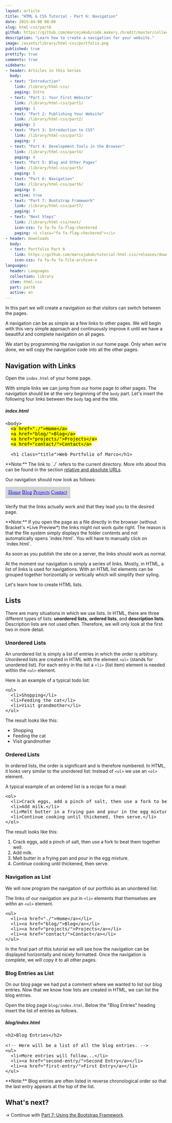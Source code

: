 ```yaml
---
layout: article
title: "HTML & CSS Tutorial - Part 6: Navigation"
date: 2015-04-08 00:00
slug: html-css/part6
github: https://github.com/marcojakob/code.makery.ch/edit/master/collections/library/html-css-en-part6.md
description: "Learn how to create a navigation for your website."
image: /assets/library/html-css/portfolio.png
published: true
prettify: true
comments: true
sidebars:
- header: Articles in this Series
  body:
  - text: "Introduction"
    link: /library/html-css/
    paging: Intro
  - text: "Part 1: Your First Website"
    link: /library/html-css/part1/
    paging: 1
  - text: "Part 2: Publishing Your Website"
    link: /library/html-css/part2/
    paging: 2
  - text: "Part 3: Introduction to CSS"
    link: /library/html-css/part3/
    paging: 3
  - text: "Part 4: Development Tools in the Browser"
    link: /library/html-css/part4/
    paging: 4
  - text: "Part 5: Blog and Other Pages"
    link: /library/html-css/part5/
    paging: 5
  - text: "Part 6: Navigation"
    link: /library/html-css/part6/
    paging: 6
    active: true
  - text: "Part 7: Bootstrap Framework"
    link: /library/html-css/part7/
    paging: 7
  - text: "Next Steps"
    link: /library/html-css/next/
    icon-css: fa fa-fw fa-flag-checkered
    paging: <i class="fa fa-flag-checkered"></i>
- header: Downloads
  body:
  - text: Portfolio Part 6
    link: https://github.com/marcojakob/tutorial-html-css/releases/download/v1.0/portfolio-part6.zip
    icon-css: fa fa-fw fa-file-archive-o
languages: 
  header: Languages
  collection: library
  item: html-css
  part: part6
  active: en
---
```


In this part we will create a navigation so that visitors can switch between the pages.

A navigation can be as simple as a few links to other pages. We will begin with this very simple approach and continuously improve it until we have a beautiful and complete navigation on all pages.

We start by programming the navigation in our home page. Only when we're done, we will copy the navigation code into all the other pages.


## Navigation with Links

Open the `index.html` of your home page.

With simple links we can jump from our home page to other pages. The navigation should be at the very beginning of the `body` part. Let's insert the following four links between the `body` tag and the title.


##### index.html

<pre class="prettyprint lang-html">
&lt;body>
  <mark>&lt;a href="./">Home&lt;/a></mark>
  <mark>&lt;a href="blog/">Blog&lt;/a></mark>
  <mark>&lt;a href="projects/">Projects&lt;/a></mark>
  <mark>&lt;a href="contact/">Contact&lt;/a></mark>

  &lt;h1 class="title">Web Portfolio of Marco&lt;/h1>
</pre>

<div class="alert alert-info">
  **Note:** The link to `./` refers to the current directory. More info about this can be found in the section <a class="alert-link" href="/library/html-css/part1#relative-and-absolute-urls">relative and absolute URLs</a>.
</div>

Our navigation should now look as follows:

![Navigation with Links](/assets/library/html-css/part6/navigation-links.png)

Verify that the links actually work and that they lead you to the desired page.

<div class="alert alert-info">
  <p>**Note:** If you open the page as a file directly in the browser (without Bracket's *Live Preview*) the links might not work quite right. The reason is that the file system simply displays the folder contents and not automatically opens `index.html`. You will have to manually click on `index.html`.</p>
  <p>As soon as you publish the site on a server, the links should work as normal.</p>
</div>

At the moment our navigation is simply a series of links. Mostly, in HTML, a list of links is used for navigations. With an HTML list elements can be grouped together horizontally or vertically which will simplify their syling.

Let's learn how to create HTML lists.


## Lists

There are many situations in which we use lists. In HTML, there are three different types of lists: **unordered lists**, **ordered lists**, and **description lists**. Description lists are not used often. Therefore, we will only look at the first two in more detail.


### Unordered Lists

An unordered list is simply a list of entries in which the order is arbitrary. Unordered lists are created in HTML with the element `<ul>` (stands for unordered list). For each entry in the list a `<li>` (list item) element is needed within the `<ul>` element.

Here is an example of a typical todo list:

<pre class="prettyprint lang-html">
&lt;ul>
  &lt;li>Shopping&lt;/li>
  &lt;li>Feeding the cat&lt;/li>
  &lt;li>Visit grandmother&lt;/li>
&lt;/ul>
</pre>

The result looks like this:

<div class="panel panel-default">
  <div class="panel-body">
    <ul style="margin-bottom: 0">
      <li>Shopping</li>
      <li>Feeding the cat</li>
      <li>Visit grandmother</li>
    </ul>
  </div>
</div>


### Ordered Lists

In ordered lists, the order is significant and is therefore numbered. In HTML, it looks very similar to the unordered list: Instead of `<ul>` we use an `<ol>` element.

A typical example of an ordered list is a recipe for a meal:

<pre class="prettyprint lang-html">
&lt;ol>
  &lt;li>Crack eggs, add a pinch of salt, then use a fork to beat them together well.&lt;/li>
  &lt;li>Add milk.&lt;/li>
  &lt;li>Melt butter in a frying pan and pour in the egg mixture.&lt;/li>
  &lt;li>Continue cooking until thickened, then serve.&lt;/li>
&lt;/ol>
</pre>

The result looks like this:

<div class="panel panel-default">
  <div class="panel-body">
    <ol style="margin-bottom: 0">
      <li>Crack eggs, add a pinch of salt, then use a fork to beat them together well.</li>
      <li>Add milk.</li>
      <li>Melt butter in a frying pan and pour in the egg mixture.</li>
      <li>Continue cooking until thickened, then serve.</li>
    </ol>
  </div>
</div>


### Navigation as List

We will now program the navigation of our portfolio as an unordered list.

The links of our navigation are put in `<li>` elements that themselves are withn an `<ul>` element.

<pre class="prettyprint lang-html">
&lt;ul>
  &lt;li>&lt;a href="./">Home&lt;/a>&lt;/li>
  &lt;li>&lt;a href="blog/">Blog&lt;/a>&lt;/li>
  &lt;li>&lt;a href="projects/">Projects&lt;/a>&lt;/li>
  &lt;li>&lt;a href="contact/">Contact&lt;/a>&lt;/li>
&lt;/ul>
</pre>

In the final part of this tutorial we will see how the navigation can be displayed horizontally and nicely formatted. Once the navigation is complete, we will copy it to all other pages.


### Blog Entries as List

On our blog page we had put a comment where we wanted to list our blog entries. Now that we know how lists are created in HTML, we can list the blog entries.

Open the blog page `blog/index.html`. Below the "Blog Entries" heading insert the list of entries as follows.


##### blog/index.html

<pre class="prettyprint lang-html">
&lt;h2>Blog Entries&lt;/h2>

&lt;!-- Here will be a list of all the blog entries. -->
&lt;ul>
  &lt;li>More entries will follow...&lt;/li>
  &lt;li>&lt;a href="second-entry/">Second Entry&lt;/a>&lt;/li>
  &lt;li>&lt;a href="first-entry/">First Entry&lt;/a>&lt;/li>
&lt;/ul>
</pre>

<div class="alert alert-info">
  **Note:** Blog entries are often listed in reverse chronological order so that the last entry appears at the top of the list.
</div>


## What's next?

&rarr; Continue with [Part 7: Using the Bootstrap Framework](/library/html-css/part7/).
